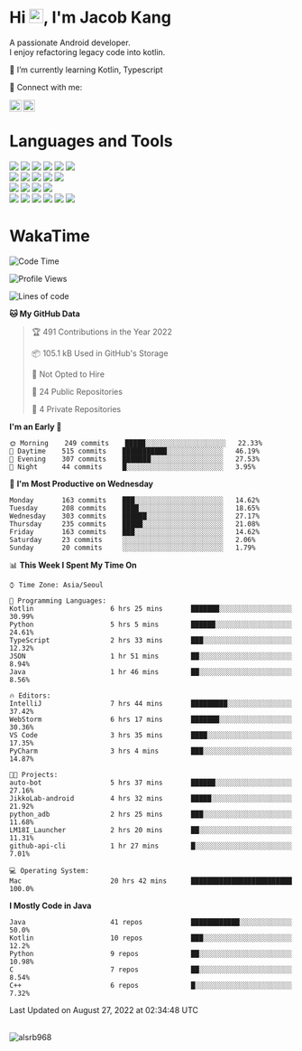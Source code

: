 # Hi <img src="https://media.giphy.com/media/hvRJCLFzcasrR4ia7z/giphy.gif" width="25px">, I'm Jacob Kang
A passionate Android developer.
</br>
I enjoy refactoring legacy code into kotlin.

🌱 I’m currently learning Kotlin, Typescript

🤝 Connect with me:

<a href="https://www.linkedin.com/in/minkyu-kang-b7477b1b2/"><img align="left" src="https://raw.githubusercontent.com/yushi1007/yushi1007/main/images/linkedin.svg" alt="Minkyu Kang | LinkedIn" width="21px"/></a>
<a href="https://www.instagram.com/_jacob_kang/"><img align="left" src="https://raw.githubusercontent.com/yushi1007/yushi1007/main/images/instagram.svg" alt="Jacob Kang | Instagram" width="21px"/></a>

</br>

# Languages and Tools

<div align="left">
<img src="https://img.shields.io/badge/java-007396?logo=java&logoColor=white"/>
<img src="https://img.shields.io/badge/kotlin-7F52FF?logo=kotlin&logoColor=white"/>
<img src="https://img.shields.io/badge/python-3776AB?logo=python&logoColor=white"/>
<img src="https://img.shields.io/badge/bash shell-4EAA25?logo=gnubash&logoColor=white"/>
<img src="https://img.shields.io/badge/c-A8B9CC?logo=c&logoColor=white"/>
<img src="https://img.shields.io/badge/c++-00599C?logo=c%2b%2b&logoColor=white"/>
</div>
<div align="left">
<img src="https://img.shields.io/badge/git-F05032?logo=git&logoColor=white"/>
<img src="https://img.shields.io/badge/github-181717?logo=github&logoColor=white"/>
<img src="https://img.shields.io/badge/mysql-4479A1?logo=mysql&logoColor=white"/>
<img src="https://img.shields.io/badge/sqlite-003B57?logo=sqlite&logoColor=white"/>
<img src="https://img.shields.io/badge/amazon AWS-232F3E?logo=amazonaws&logoColor=white"/>
</div>
<div align="left">
<img src="https://img.shields.io/badge/android-3DDC84?logo=android&logoColor=white"/>
<img src="https://img.shields.io/badge/linux-FCC624?logo=linux&logoColor=white"/>
<img src="https://img.shields.io/badge/flask-000000?logo=flask&logoColor=white"/>
<img src="https://img.shields.io/badge/arduino-00979D?logo=arduino&logoColor=white"/>
</div>
<div align="left">
<img src="https://img.shields.io/badge/slack-4A154B?logo=slack&logoColor=white"/>
<img src="https://img.shields.io/badge/notion-000000?logo=notion&logoColor=white"/>
<img src="https://img.shields.io/badge/jira-0052CC?logo=jira&logoColor=white"/>
<img src="https://img.shields.io/badge/postman-FF6C37?logo=postman&logoColor=white"/>
<img src="https://img.shields.io/badge/intellij-000000?logo=intellijidea&logoColor=white"/>
<img src="https://img.shields.io/badge/pycharm-000000?logo=pycharm&logoColor=white"/>
</div>

# WakaTime

<!--START_SECTION:waka-->
![Code Time](http://img.shields.io/badge/Code%20Time-1%2C120%20hrs%2010%20mins-blue)

![Profile Views](http://img.shields.io/badge/Profile%20Views-2-blue)

![Lines of code](https://img.shields.io/badge/From%20Hello%20World%20I%27ve%20Written-163%20Thousand%20lines%20of%20code-blue)

**🐱 My GitHub Data** 

> 🏆 491 Contributions in the Year 2022
 > 
> 📦 105.1 kB Used in GitHub's Storage 
 > 
> 🚫 Not Opted to Hire
 > 
> 📜 24 Public Repositories 
 > 
> 🔑 4 Private Repositories  
 > 
**I'm an Early 🐤** 

```text
🌞 Morning    249 commits    █████░░░░░░░░░░░░░░░░░░░░   22.33% 
🌆 Daytime    515 commits    ███████████░░░░░░░░░░░░░░   46.19% 
🌃 Evening    307 commits    ███████░░░░░░░░░░░░░░░░░░   27.53% 
🌙 Night      44 commits     █░░░░░░░░░░░░░░░░░░░░░░░░   3.95%

```
📅 **I'm Most Productive on Wednesday** 

```text
Monday       163 commits    ███░░░░░░░░░░░░░░░░░░░░░░   14.62% 
Tuesday      208 commits    ████░░░░░░░░░░░░░░░░░░░░░   18.65% 
Wednesday    303 commits    ██████░░░░░░░░░░░░░░░░░░░   27.17% 
Thursday     235 commits    █████░░░░░░░░░░░░░░░░░░░░   21.08% 
Friday       163 commits    ███░░░░░░░░░░░░░░░░░░░░░░   14.62% 
Saturday     23 commits     ░░░░░░░░░░░░░░░░░░░░░░░░░   2.06% 
Sunday       20 commits     ░░░░░░░░░░░░░░░░░░░░░░░░░   1.79%

```


📊 **This Week I Spent My Time On** 

```text
⌚︎ Time Zone: Asia/Seoul

💬 Programming Languages: 
Kotlin                   6 hrs 25 mins       ███████░░░░░░░░░░░░░░░░░░   30.99% 
Python                   5 hrs 5 mins        ██████░░░░░░░░░░░░░░░░░░░   24.61% 
TypeScript               2 hrs 33 mins       ███░░░░░░░░░░░░░░░░░░░░░░   12.32% 
JSON                     1 hr 51 mins        ██░░░░░░░░░░░░░░░░░░░░░░░   8.94% 
Java                     1 hr 46 mins        ██░░░░░░░░░░░░░░░░░░░░░░░   8.56%

🔥 Editors: 
IntelliJ                 7 hrs 44 mins       █████████░░░░░░░░░░░░░░░░   37.42% 
WebStorm                 6 hrs 17 mins       ███████░░░░░░░░░░░░░░░░░░   30.36% 
VS Code                  3 hrs 35 mins       ████░░░░░░░░░░░░░░░░░░░░░   17.35% 
PyCharm                  3 hrs 4 mins        ███░░░░░░░░░░░░░░░░░░░░░░   14.87%

🐱‍💻 Projects: 
auto-bot                 5 hrs 37 mins       ██████░░░░░░░░░░░░░░░░░░░   27.16% 
JikkoLab-android         4 hrs 32 mins       █████░░░░░░░░░░░░░░░░░░░░   21.92% 
python_adb               2 hrs 25 mins       ███░░░░░░░░░░░░░░░░░░░░░░   11.68% 
LM18I_Launcher           2 hrs 20 mins       ██░░░░░░░░░░░░░░░░░░░░░░░   11.31% 
github-api-cli           1 hr 27 mins        █░░░░░░░░░░░░░░░░░░░░░░░░   7.01%

💻 Operating System: 
Mac                      20 hrs 42 mins      █████████████████████████   100.0%

```

**I Mostly Code in Java** 

```text
Java                     41 repos            ████████████░░░░░░░░░░░░░   50.0% 
Kotlin                   10 repos            ███░░░░░░░░░░░░░░░░░░░░░░   12.2% 
Python                   9 repos             ██░░░░░░░░░░░░░░░░░░░░░░░   10.98% 
C                        7 repos             ██░░░░░░░░░░░░░░░░░░░░░░░   8.54% 
C++                      6 repos             █░░░░░░░░░░░░░░░░░░░░░░░░   7.32%

```



 Last Updated on August 27, 2022 at 02:34:48 UTC
<!--END_SECTION:waka-->

</br>

<div align="left">
<img align="left" src="https://github-readme-stats.vercel.app/api/top-langs?username=alsrb968&show_icons=true&locale=en&layout=compact&theme=dark" alt="alsrb968" />
</div>
